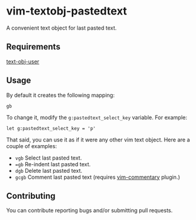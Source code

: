 vim-textobj-pastedtext
======================

A convenient text object for last pasted text.

Requirements
------------

[text-obj-user](https://github.com/kana/vim-textobj-user)


Usage
-----

By default it creates the following mapping:

    gb

To change it, modify the `g:pastedtext_select_key` variable. For example:

    let g:pastedtext_select_key = 'p'

That said, you can use it as if it were any other vim text object. Here are a couple of examples:

- `vgb` Select last pasted text.
- `=gb` Re-indent last pasted text.
- `dgb` Delete last pasted text.
- `gcgb` Comment last pasted text (requires [vim-commentary](https://github.com/tpope/vim-commentary) plugin.)

Contributing
------------

You can contribute reporting bugs and/or submitting pull requests.
